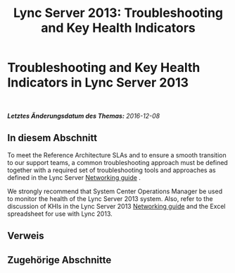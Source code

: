 ﻿---
title: 'Lync Server 2013: Troubleshooting and Key Health Indicators'
TOCTitle: Troubleshooting and Key Health Indicators
ms:assetid: 14ec9e21-aa2b-4d65-9be4-ef2adfbe9a8b
ms:mtpsurl: https://technet.microsoft.com/de-de/library/Dn720322(v=OCS.15)
ms:contentKeyID: 62221535
ms.date: 12/10/2016
mtps_version: v=OCS.15
ms.translationtype: HT
---

# Troubleshooting and Key Health Indicators in Lync Server 2013

 

_**Letztes Änderungsdatum des Themas:** 2016-12-08_

## In diesem Abschnitt

To meet the Reference Architecture SLAs and to ensure a smooth transition to our support teams, a common troubleshooting approach must be defined together with a required set of troubleshooting tools and approaches as defined in the Lync Server [Networking guide](https://go.microsoft.com/fwlink/p/?linkid=390677) .

We strongly recommend that System Center Operations Manager be used to monitor the health of the Lync Server 2013 system. Also, refer to the discussion of KHIs in the Lync Server 2013 [Networking guide](https://go.microsoft.com/fwlink/p/?linkid=390677) and the Excel spreadsheet for use with Lync 2013.

## Verweis

## Zugehörige Abschnitte

